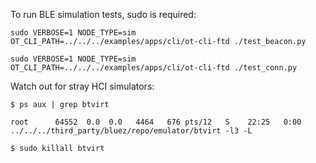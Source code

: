 
To run BLE simulation tests, sudo is required:

```
sudo VERBOSE=1 NODE_TYPE=sim OT_CLI_PATH=../../../examples/apps/cli/ot-cli-ftd ./test_beacon.py

sudo VERBOSE=1 NODE_TYPE=sim OT_CLI_PATH=../../../examples/apps/cli/ot-cli-ftd ./test_conn.py
```

Watch out for stray HCI simulators:

```
$ ps aux | grep btvirt

root      64552  0.0  0.0   4464   676 pts/12   S    22:25   0:00 ../../../third_party/bluez/repo/emulator/btvirt -l3 -L

$ sudo killall btvirt
```